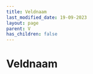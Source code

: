 ```yaml
---
title: Veldnaam
last_modified_date: 19-09-2023
layout: page
parent: V
has_children: false
---
```


Veldnaam
========

